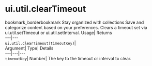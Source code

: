  
#  ui.util.clearTimeout
bookmark_borderbookmark Stay organized with collections  Save and categorize content based on your preferences. 
Clears a timeout set via ui.util.setTimeout or ui.util.setInterval. 
Usage| Returns  
---|---  
`ui.util.clearTimeout(timeoutKey)`|   
Argument| Type| Details  
---|---|---  
`timeoutKey`| Number| The key to the timeout or interval to clear.  
